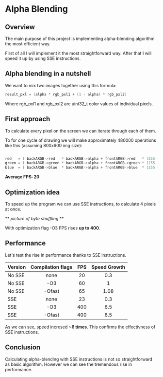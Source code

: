 # Alpha Blending

## Overview

The main purpose of this project is implementing alpha-blending algorithm the most efficient way. 

First of all I will implement it the most straightforward way. After that I will speed it up by using SSE instructions.

## Alpha blending in a nutshell 

We want to mix two images together using this formula:

~~~C++
result_pxl = (alpha * rgb_pxl1 + (1 - alpha) * rgb_pxl2)
~~~

Where rgb_pxl1 and rgb_pxl2 are uint32_t color values of individual pixels.

## First approach

To calculate every pixel on the screen we can iterate through each of them. 

To for one cycle of drawing we will make approximately 480000  operations like this (assuming 800x600 img size):

~~~C++

red   = ( backARGB->red   * backARGB->alpha + frontARGB->red   * (255 - frontARGB->alpha) ) >> 8;
green = ( backARGB->green * backARGB->alpha + frontARGB->green * (255 - frontARGB->alpha) ) >> 8;
blue  = ( backARGB->blue  * backARGB->alpha + frontARGB->blue  * (255 - frontARGB->alpha) ) >> 8;

~~~

**Average FPS: 20**

## Optimization idea

To speed up the program we can use SSE instructions, to calculate 4 pixels at once.

** *picture of byte shuffling* **

With optimization flag -O3 FPS rises **up to 400**.

## Performance

Let's test the rise in performance thanks to SSE instructions.

| Version      | Compilation flags | FPS           | Speed Growth |
| ------      | :---------------: | :------------: | :----------: |
| No SSE      | none              | 20             |    0.3      |
| No SSE      | -О3               | 60             |     1     |
| No SSE      | -Оfast            | 65             |     1.08     |
| SSE         | none              | 23             |      0.3    |
| SSE         | -О3               | 400            |      6.5    |
| SSE         | -Ofast            | 400            |      6.5    |

As we can see, speed incresed **~6 times**. This confirms the effectivness of SSE instructions.

## Conclusion

Calculating alpha-blending with SSE instructions is not so straightforward as basic algorithm. However we can see the tremendous rise in performance.







